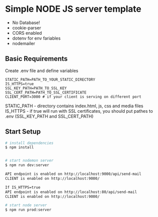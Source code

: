 # Simple NODE JS server template

- No Database!
- cookie-parser
- CORS enabled
- dotenv for env fariables
- nodemailer

## Basic Requirements

Create .env file and define variables

```
STATIC_PATH=PATH_TO_YOUR_STATIC_DIRECTORY
IS_HTTPS=true
SSL_KEY_PATH=PATH_TO_SSL_KEY
SSL_CERT_PATH=PATH_TO_SSL_CERTIFICATE
CLIENT_PORT=3000 # if your client is serving on different port
```

STATIC_PATH - directory contains index.html, js, css and media files
IS_HTTPS - if true will run with SSL certificates, you should put pathes to .env (SSL_KEY_PATH and SSL_CERT_PATH)

## Start Setup

```bash
# install dependencies
$ npm install


# start nodemon server
$ npm run dev:server

API endpoint is enabled on http://localhost:9000/api/send-mail
CLIENT is enabled on http://localhost:9000/

If IS_HTTPS=true
API endpoint is enabled on http://localhost:80/api/send-mail
CLIENT is enabled on http://localhost:9000/

# start node server
$ npm run prod:server

```
